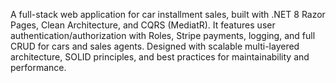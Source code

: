 A full-stack web application for car installment sales,
built with .NET 8 Razor Pages, Clean Architecture, and CQRS (MediatR). 
It features user authentication/authorization with Roles, Stripe payments, logging, and full CRUD for cars and sales agents.
Designed with scalable multi-layered architecture, SOLID principles, and best practices for maintainability and performance.
